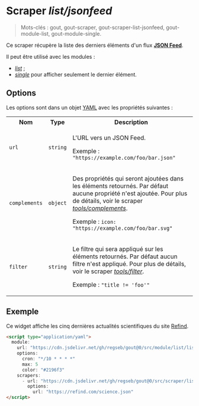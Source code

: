 # Scraper _list/jsonfeed_

> Mots-clés : gout, gout-scraper, gout-scraper-list-jsonfeed, gout-module-list,
> gout-module-single.

Ce scraper récupère la liste des derniers éléments d'un flux
[**JSON Feed**](https://jsonfeed.org/).

Il peut être utilisé avec les modules :

- [_list_](../../../module/list#readme) ;
- [_single_](../../../module/single#readme) pour afficher seulement le dernier
  élément.

## Options

Les options sont dans un objet
[YAML](https://yaml.org/ "YAML Ain't Markup Language") avec les propriétés
suivantes :

<table>
  <tr>
    <th>Nom</th>
    <th>Type</th>
    <th>Description</th>
  </tr>
  <tr>
    <td><code>url</code></td>
    <td><code>string</code></td>
    <td>
      <p>
        L'URL vers un JSON Feed.
      </p>
      <p>
        Exemple : <code>"https://example.com/foo/bar.json"</code>
      </p>
    </td>
  </tr>
  <tr>
    <td><code>complements</code></td>
    <td><code>object</code></td>
    <td>
      <p>
        Des propriétés qui seront ajoutées dans les éléments retournés. Par
        défaut aucune propriété n'est ajoutée. Pour plus de détails, voir le
        scraper
        <a href="../../tools/complements#readme"><em>tools/complements</em></a>.
      </p>
      <p>
        Exemple : <code>icon: "https://example.com/foo/bar.svg"</code>
      </p>
    </td>
  </tr>
  <tr>
    <td><code>filter</code></td>
    <td><code>string</code></td>
    <td>
      <p>
        Le filtre qui sera appliqué sur les éléments retournés. Par défaut aucun
        filtre n'est appliqué. Pour plus de détails, voir le scraper
        <a href="../../tools/filter#readme"><em>tools/filter</em></a>.
      </p>
      <p>
        Exemple : <code>"title != 'foo'"</code>
      </p>
    </td>
  </tr>
</table>

## Exemple

Ce widget affiche les cinq dernières actualités scientifiques du site
[Refind](https://refind.com/).

```html
<script type="application/yaml">
  module:
    url: "https://cdn.jsdelivr.net/gh/regseb/gout@0/src/module/list/list.js"
    options:
      cron: "*/10 * * * *"
      max: 5
      color: "#2196f3"
    scrapers:
      - url: "https://cdn.jsdelivr.net/gh/regseb/gout@0/src/scraper/list/jsonfeed/jsonfeed.js"
        options:
          url: "https://refind.com/science.json"
</script>
```
